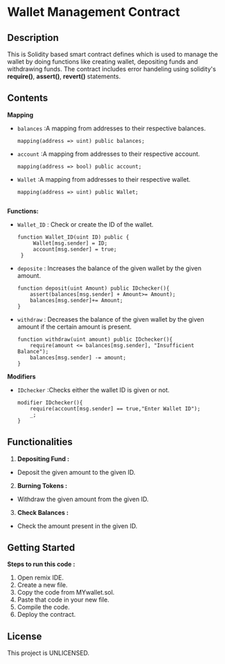# Wallet Management Contract
## Description

This is Solidity based smart contract defines which is used to manage the wallet by doing functions like creating wallet, depositing funds and withdrawing funds. The contract includes error handeling using solidity's **require()**, **assert()**, **revert()** statements. 
## Contents
   
**Mapping**

 - `balances` :A mapping from addresses to their respective balances.
   
    ```solidity
   mapping(address => uint) public balances;

- `account` :A mapping from addresses to their respective account.
   
    ```solidity
   mapping(address => bool) public account;
    
- `Wallet` :A mapping from addresses to their respective wallet.
   
    ```solidity
   mapping(address => uint) public Wallet;


**Functions:**

- `Wallet_ID` : Check or create the ID of the wallet.
   
   ```solidity
   function Wallet_ID(uint ID) public {
        Wallet[msg.sender] = ID;
        account[msg.sender] = true;
    }
- `deposite` : Increases the balance of the given wallet by the given amount.
    ```solidity
   function deposit(uint Amount) public IDchecker(){
        assert(balances[msg.sender] + Amount>= Amount);
        balances[msg.sender]+= Amount;
    }
- `withdraw` : Decreases the balance of the given wallet by the given amount if the certain amount is present.
    ```solidity
    function withdraw(uint amount) public IDchecker(){
        require(amount <= balances[msg.sender], "Insufficient Balance");
        balances[msg.sender] -= amount;  
    }
   
**Modifiers**
  - `IDchecker` :Checks either the wallet ID is given or not.
   
    ```solidity
    modifier IDchecker(){
        require(account[msg.sender] == true,"Enter Wallet ID");
        _;
    }
## Functionalities

1. **Depositing Fund :**
  - Deposit the given amount to the given ID.
2. **Burning Tokens :**
  - Withdraw the given amount from the given ID.
3. **Check Balances :**
  - Check the amount present in the given ID.

## Getting Started

**Steps to run this code :** 

1. Open remix IDE.
2. Create a new file.
3. Copy the code from MYwallet.sol.
4. Paste that code in your new file.
5. Compile the code.
6. Deploy the contract.

## License

This project is UNLICENSED.
